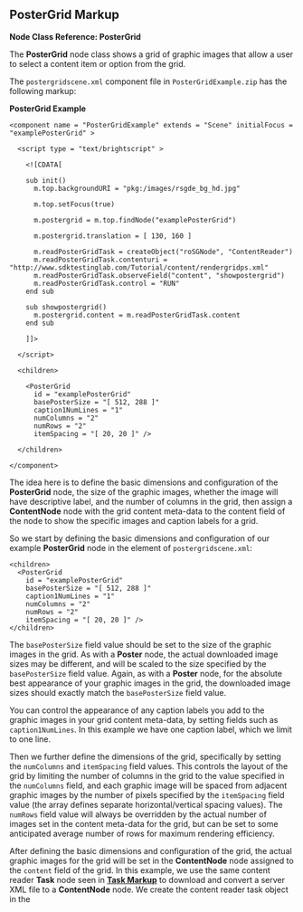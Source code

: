 ## PosterGrid Markup

**Node Class Reference: PosterGrid**

The **PosterGrid** node class shows a grid of graphic images that allow a user to select a content item or option from the grid.

The `postergridscene.xml` component file in `PosterGridExample.zip` has the following markup:

**PosterGrid Example** 
```
<component name = "PosterGridExample" extends = "Scene" initialFocus = "examplePosterGrid" >
 
  <script type = "text/brightscript" >
 
    <![CDATA[
 
    sub init()
      m.top.backgroundURI = "pkg:/images/rsgde_bg_hd.jpg"
 
      m.top.setFocus(true)
 
      m.postergrid = m.top.findNode("examplePosterGrid")
 
      m.postergrid.translation = [ 130, 160 ]
 
      m.readPosterGridTask = createObject("roSGNode", "ContentReader")
      m.readPosterGridTask.contenturi = "http://www.sdktestinglab.com/Tutorial/content/rendergridps.xml"
      m.readPosterGridTask.observeField("content", "showpostergrid")
      m.readPosterGridTask.control = "RUN"
    end sub
 
    sub showpostergrid()
      m.postergrid.content = m.readPosterGridTask.content
    end sub
 
    ]]>
 
  </script>
 
  <children>
 
    <PosterGrid
      id = "examplePosterGrid"
      basePosterSize = "[ 512, 288 ]"
      caption1NumLines = "1"
      numColumns = "2"
      numRows = "2"
      itemSpacing = "[ 20, 20 ]" />
 
  </children>
 
</component>
```

The idea here is to define the basic dimensions and configuration of the **PosterGrid** node, the size of the graphic images, whether the image will have descriptive label, and the number of columns in the grid, then assign a **ContentNode** node with the grid content meta-data to the content field of the node to show the specific images and caption labels for a grid.

So we start by defining the basic dimensions and configuration of our example **PosterGrid** node in the **<children>** element of `postergridscene.xml`:

```
<children>
  <PosterGrid 
    id = "examplePosterGrid" 
    basePosterSize = "[ 512, 288 ]" 
    caption1NumLines = "1" 
    numColumns = "2" 
    numRows = "2" 
    itemSpacing = "[ 20, 20 ]" />
</children>
```


The `basePosterSize` field value should be set to the size of the graphic images in the grid. As with a **Poster** node, the actual downloaded image sizes may be different, and will be scaled to the size specified by the `basePosterSize` field value. Again, as with a **Poster** node, for the absolute best appearance of your graphic images in the grid, the downloaded image sizes should exactly match the `basePosterSize` field value.

You can control the appearance of any caption labels you add to the graphic images in your grid content meta-data, by setting fields such as `caption1NumLines`. In this example we have one caption label, which we limit to one line.

Then we further define the dimensions of the grid, specifically by setting the `numColumns` and `itemSpacing` field values. This controls the layout of the grid by limiting the number of columns in the grid to the value specified in the `numColumns` field, and each graphic image will be spaced from adjacent graphic images by the number of pixels specified by the `itemSpacing` field value (the array defines separate horizontal/vertical spacing values). The `numRows` field value will always be overridden by the actual number of images set in the content meta-data for the grid, but can be set to some anticipated average number of rows for maximum rendering efficiency.

After defining the basic dimensions and configuration of the grid, the actual graphic images for the grid will be set in the **ContentNode** node assigned to the `content` field of the grid. In this example, we use the same content reader **Task** node seen in [**Task Markup**](https://github.com/rokudev/samples/tree/master/ux%20components/control) to download and convert a server XML file to a **ContentNode** node. We create the content reader task object in the **<script>** element `**init()**` function, assign the **Task** node `contenturi` **<interface>** field with the URL of the grid content meta-data XML file, set an observer on the **Task** node **<interface>** `content` field, and set the **Task** node control field to `"RUN"` to start the asynchronous content reading task:

```
m.readPosterGridTask = createObject("roSGNode", "ContentReader")
m.readPosterGridTask.contenturi = "http://www.sdktestinglab.com/Tutorial/content/rendergridps.xml"
m.readPosterGridTask.observeField("content", "showpostergrid")
m.readPosterGridTask.control = "RUN"
```

As soon as the **ContentNode** node is completed by the **Task** node, the change in the **Task** node `content` field triggers the `showpostergrid()` callback function which assigns the **ContentNode** node to the grid `content` field:

```
sub showpostergrid()
  m.postergrid.content = m.readPosterGridTask.content
end sub
```

And the result is:

![img](https://sdkdocs.roku.com/download/attachments/4266151/PosterGrid.png?version=1&modificationDate=1498664496868&api=v2)



You might want to look at the grid content meta-data XML file on the server:

<http://www.sdktestinglab.com/Tutorial/content/rendergridps.xml>



> Note how the content meta-data attributes for each **PosterGrid** node item are set according to the attribute descriptions listed in [**Content Meta-Data**](https://developer..roku.com/docs/developer-program/getting-started/architecture/content-metadata.md) and [**PosterGrid**](https://github.com/rokudev/samples/tree/master/ux%20components/lists%20and%20grids):

```
<Content >
  <item
    hdgridposterurl = "http://www.sdktestinglab.com/Tutorial/images/rectanglepg.jpg"
    shortdescriptionline1 = "Rectangle Node"
    x = "0" y = "0" />
  ...
</Content>
```